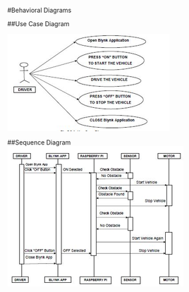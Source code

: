 #Behavioral Diagrams

##Use Case Diagram

![Use Case Diagram](https://github.com/Keshav-Shanbhag/Emergency-Braking-System-/blob/main/2_Design/Behavioral%20Diagrams/Use%20case%20Diagram.JPG)

##Sequence Diagram
![Sequence Diagram](https://github.com/Keshav-Shanbhag/Emergency-Braking-System-/blob/main/2_Design/Behavioral%20Diagrams/Sequence%20Diagram.JPG)

